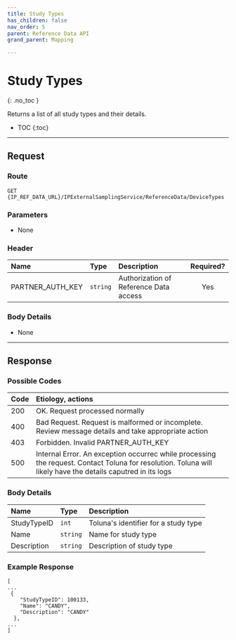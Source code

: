 ```yaml
---
title: Study Types
has_children: false
nav_order: 5
parent: Reference Data API
grand_parent: Mapping

---
```


# Study Types
{: .no_toc }

Returns a list of all study types and their details.

* TOC
{:toc}

---

## Request

### Route
```
GET {IP_REF_DATA_URL}/IPExternalSamplingService/ReferenceData/DeviceTypes 
```

### Parameters

 - None

### Header

| Name | Type | Description | Required? |
| :--- | :--- | :--- | :---: |
| PARTNER_AUTH_KEY | ```string``` | Authorization of Reference Data access | Yes |

### Body Details

 - None

---

## Response

### Possible Codes

| Code | Etiology, actions |
| :--- | :--- |
| 200 | OK. Request processed normally |
| 400 | Bad Request. Request is malformed or incomplete. Review message details and take appropriate action |
| 403 | Forbidden. Invalid PARTNER_AUTH_KEY |
| 500 | Internal Error. An exception occurrec while processing the request. Contact Toluna for resolution. Toluna will likely have the details caputred in its logs |

### Body Details

| Name | Type | Description |
| :--- | :--- | :--- |
| StudyTypeID | ```int``` | Toluna's identifier for a study type |
| Name | ```string``` | Name for study type |
| Description | ```string``` | Description of study type |

### Example Response
```plaintext
[
...
 {
    "StudyTypeID": 100133,
    "Name": "CANDY",
    "Description": "CANDY"
  },
...
]
```